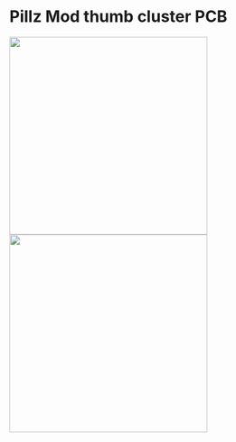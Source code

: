 # Pillz Mod thumb cluster PCB
<img src="https://i.imgur.com/h4FKQLn.png" width="350">
<img src="https://i.imgur.com/6SYhecZ.png" width="350">